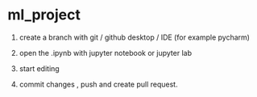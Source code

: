 # ml_project

1. create a branch with git / github desktop / IDE (for example pycharm)

2. open the .ipynb with jupyter notebook or jupyter lab 

3. start editing 

4. commit changes , push and create pull request.
